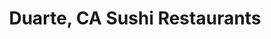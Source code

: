 ---
layout: city
title: Duarte, CA Sushi Restaurants
permalink: /california/duarte/
stateAbbr: CA
stateName: California
cityName: Duarte
---